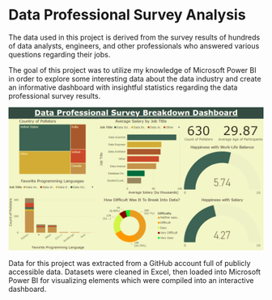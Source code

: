 # Data Professional Survey Analysis

The data used in this project is derived from the survey results of hundreds of data analysts, engineers, and other professionals who answered various questions regarding their jobs.

The goal of this project was to utilize my knowledge of Microsoft Power BI in order to explore some interesting data about the data industry and create an informative dashboard with insightful statistics regarding the data professional survey results.

![Dashboard](https://github.com/r-kish/Data-Professional-Survey-Analysis/blob/main/PowerBIDashboard.png)

Data for this project was extracted from a GitHub account full of publicly accessible data. Datasets were cleaned in Excel, then loaded into Microsoft Power BI for visualizing elements which were compiled into an interactive dashboard.
